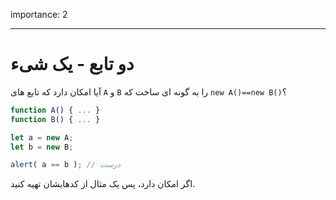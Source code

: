 importance: 2

---

# دو تابع - یک شیء

آیا امکان دارد که تابع های `A` و `B` را به گونه ای ساخت که `new A()==new B()`؟

```js no-beautify
function A() { ... }
function B() { ... }

let a = new A;
let b = new B;

alert( a == b ); // درست
```

اگر امکان دارد، پس یک مثال از کدهایشان تهیه کنید. 
